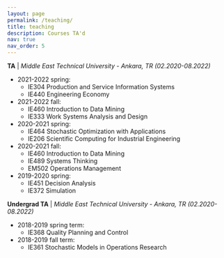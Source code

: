 ```yaml
---
layout: page
permalink: /teaching/
title: teaching
description: Courses TA'd
nav: true
nav_order: 5
---
```


**TA** | *Middle East Technical University - Ankara, TR (02.2020-08.2022)*
* 2021-2022 spring: 
    * IE304 Production and Service Information Systems 
    * IE440 Engineering Economy 
* 2021-2022 fall: 
    * IE460 Introduction to Data Mining 
    * IE333 Work Systems Analysis and Design 
* 2020-2021 spring: 
    * IE464 Stochastic Optimization with Applications 
    * IE206 Scientific Computing for Industrial Engineering 
* 2020-2021 fall: 
    * IE460 Introduction to Data Mining 
    * IE489 Systems Thinking 
    * EM502 Operations Management 
* 2019-2020 spring: 
    * IE451 Decision Analysis 
    * IE372 Simulation 

**Undergrad TA** | *Middle East Technical University - Ankara, TR (02.2020-08.2022)*
* 2018-2019 spring term: 
    * IE368 Quality Planning and Control
* 2018-2019 fall term: 
    * IE361 Stochastic Models in Operations Research
